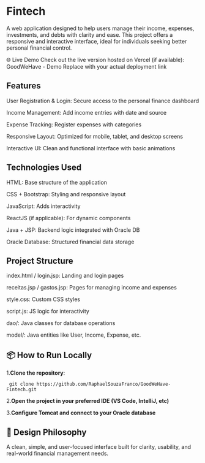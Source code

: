 # Fintech
A web application designed to help users manage their income, expenses, investments, and debts with clarity and ease. This project offers a responsive and interactive interface, ideal for individuals seeking better personal financial control.

🌐 Live Demo
Check out the live version hosted on Vercel (if available):
GoodWeHave - Demo
Replace with your actual deployment link

## Features
User Registration & Login: Secure access to the personal finance dashboard

Income Management: Add income entries with date and source

Expense Tracking: Register expenses with categories

Responsive Layout: Optimized for mobile, tablet, and desktop screens

Interactive UI: Clean and functional interface with basic animations

## Technologies Used
HTML: Base structure of the application

CSS + Bootstrap: Styling and responsive layout

JavaScript: Adds interactivity

ReactJS (if applicable): For dynamic components

Java + JSP: Backend logic integrated with Oracle DB

Oracle Database: Structured financial data storage

## Project Structure
index.html / login.jsp: Landing and login pages

receitas.jsp / gastos.jsp: Pages for managing income and expenses

style.css: Custom CSS styles

script.js: JS logic for interactivity

dao/: Java classes for database operations

model/: Java entities like User, Income, Expense, etc.




## 📦 How to Run Locally
1.**Clone the repository**:

 
     git clone https://github.com/RaphaelSouzaFranco/GoodWeHave-Fintech.git


2.**Open the project in your preferred IDE (VS Code, IntelliJ, etc)**     

3.**Configure Tomcat and connect to your Oracle database**

## 🧠 Design Philosophy
A clean, simple, and user-focused interface built for clarity, usability, and real-world financial management needs.


 


